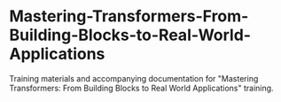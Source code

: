 # Mastering-Transformers-From-Building-Blocks-to-Real-World-Applications
Training materials and accompanying documentation for "Mastering Transformers: From Building Blocks to Real World Applications" training.
